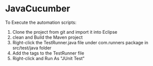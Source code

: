 # JavaCucumber
To Execute the automation scripts:

1. Clone the project from git and import it into Eclipse
2. clean and Build the Maven project
3. Right-click the TestRunner.java file under com.runners package in src/test/java folder
4. Add the tags to the TestRunner file
5. Right-click and Run As "JUnit Test"


